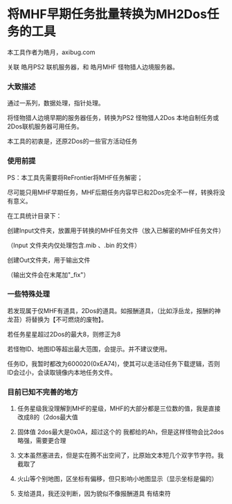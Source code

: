 # 将MHF早期任务批量转换为MH2Dos任务的工具 #

本工具作者为皓月，axibug.com

关联 皓月PS2 联机服务器，和 皓月MHF 怪物猎人边境服务器。

### 大致描述 ###

通过一系列，数据处理，指针处理。

将怪物猎人边境早期的服务器任务，转换为PS2 怪物猎人2Dos 本地自制任务或2Dos联机服务器可用任务。

本工具的初衷是，还原2Dos的一些官方活动任务

### 使用前提 ###

PS：本工具先需要将ReFrontier将MHF任务解密；

尽可能只用MHF早期任务，MHF后期任务内容早已和2Dos完全不一样，转换将没有意义。

在工具统计目录下：

创建Input文件夹，放置用于转换的MHF任务文件（放入已解密的MHF任务文件）

（Input 文件夹内仅处理包含.mib 、.bin 的文件）

创建Out文件夹，用于输出文件

（输出文件会在末尾加"_fix"）

### 一些特殊处理 ###

若发现属于仅MHF有道具，2Dos的道具。如报酬道具，（比如浮岳龙，报酬的神龙苔）将替换为【不可燃烧的废物】。

若任务星星超过2Dos的最大8，则修正为8

若怪物ID、地图ID等超出最大范围，会提示。并不建议使用。

任务ID，我暂时都改为600020(0xEA74)，使其可以走活动任务下载逻辑，否则ID会过小，会读取镜像内本地任务文件。


### 目前已知不完善的地方 ###

1. 任务星级我没理解到MHF的星级，MHF的大部分都是三位数的值，我是直接改成8的（2dos最大值

2. 固体值 2dos最大是0x0A，超过这个的 我都给的Ah，但是这样怪物会比2dos略强，需要更合理

3. 文本虽然塞进去，但是实在腾不出空间了，比原始文本短几个双字节字符。我截取了

4. 火山等个别地图，区坐标有偏移，但只影响小地图显示（显示坐标是偏的）

5. 支给道具，我还没判断，因为貌似不像报酬道具 有结束符

